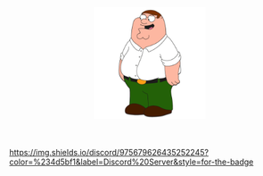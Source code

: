 <div id="header" align="center">
  <img src="/Media/Main.jpg" width="200"/>
</div>

<br>
<br>

https://img.shields.io/discord/975679626435252245?color=%234d5bf1&label=Discord%20Server&style=for-the-badge
